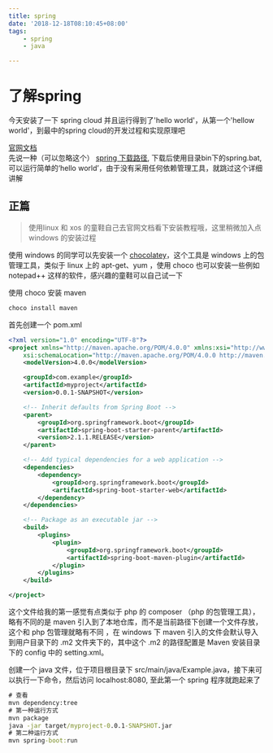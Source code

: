 ```yaml
---
title: spring
date: '2018-12-18T08:10:45+08:00'
tags:
    - spring
    - java

---
```




# 了解spring



今天安装了一下 spring cloud 并且运行得到了'hello world'，从第一个'hellow world'，到最中的spring cloud的开发过程和实现原理吧

[官网文档](https://docs.spring.io/spring-boot/docs/2.1.1.RELEASE/reference/htmlsingle/#boot-documentation)  
先说一种（可以忽略这个） [spring 下载路径](https://repo.spring.io/release/org/springframework/boot/spring-boot-cli/2.1.1.RELEASE/spring-boot-cli-2.1.1.RELEASE-bin.zip), 下载后使用目录bin下的spring.bat,可以运行简单的‘hello world’，由于没有采用任何依赖管理工具，就跳过这个详细讲解

## 正篇

> 使用linux 和 xos 的童鞋自己去官网文档看下安装教程哦，这里稍微加入点 windows 的安装过程

使用 windows 的同学可以先安装一个 [chocolatey](https://chocolatey.org/install)，这个工具是 windows 上的包管理工具，类似于 linux 上的 apt-get、yum ，使用 choco 也可以安装一些例如 notepad++ 这样的软件，感兴趣的童鞋可以自己试一下

使用 choco 安装 maven
```bat
choco install maven
```

首先创建一个 pom.xml

```xml
<?xml version="1.0" encoding="UTF-8"?>
<project xmlns="http://maven.apache.org/POM/4.0.0" xmlns:xsi="http://www.w3.org/2001/XMLSchema-instance"
	xsi:schemaLocation="http://maven.apache.org/POM/4.0.0 http://maven.apache.org/xsd/maven-4.0.0.xsd">
	<modelVersion>4.0.0</modelVersion>

	<groupId>com.example</groupId>
	<artifactId>myproject</artifactId>
	<version>0.0.1-SNAPSHOT</version>

	<!-- Inherit defaults from Spring Boot -->
	<parent>
		<groupId>org.springframework.boot</groupId>
		<artifactId>spring-boot-starter-parent</artifactId>
		<version>2.1.1.RELEASE</version>
	</parent>

	<!-- Add typical dependencies for a web application -->
	<dependencies>
		<dependency>
			<groupId>org.springframework.boot</groupId>
			<artifactId>spring-boot-starter-web</artifactId>
		</dependency>
	</dependencies>

	<!-- Package as an executable jar -->
	<build>
		<plugins>
			<plugin>
				<groupId>org.springframework.boot</groupId>
				<artifactId>spring-boot-maven-plugin</artifactId>
			</plugin>
		</plugins>
	</build>

</project>
```

这个文件给我的第一感觉有点类似于 php 的 composer （php 的包管理工具），略有不同的是 maven 引入到了本地仓库，而不是当前路径下创建一个文件存放，这个和 php 包管理就略有不同 ，在 windows 下 maven 引入的文件会默认导入到用户目录下的 .m2 文件夹下的，其中这个 .m2 的路径配置是 Maven 安装目录下的 config 中的 setting.xml。

创建一个 java 文件，位于项目根目录下 src/main/java/Example.java，接下来可以执行一下命令，然后访问 localhost:8080, 至此第一个 spring 程序就跑起来了

```.bat
# 查看
mvn dependency:tree
# 第一种运行方式
mvn package
java -jar target/myproject-0.0.1-SNAPSHOT.jar
# 第二种运行方式
mvn spring-boot:run
```